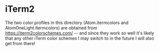 # iTerm2

The two color profiles in this directory (Atom.itermcolors and AtomOneLight.itermcolors) are obtained from https://iterm2colorschemes.com/ -- and since they work so well it's likely that any other iTerm color schemes I may switch to in the future I will also get from there!
